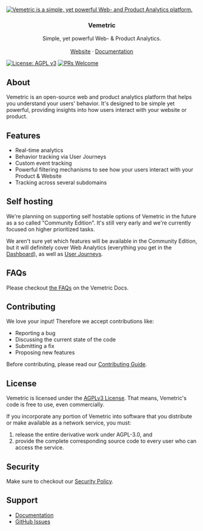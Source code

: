 <a href="https://vemetric.com">
  <img alt="Vemetric is a simple, yet powerful Web- and Product Analytics platform." src="https://github.com/user-attachments/assets/d860fe88-33bf-4baa-a263-cde2169d1bcd">
</a>

<h3 align="center">Vemetric</h3>
<p align="center">
  Simple, yet powerful Web- & Product Analytics.
  <br />
  <br />
  <a href="https://vemetric.com">Website</a>
  ·
  <a href="https://vemetric.com/docs">Documentation</a>
</p>

[![License: AGPL v3](https://img.shields.io/badge/License-AGPL%20v3-blue.svg)](LICENSE.md)
[![PRs Welcome](https://img.shields.io/badge/PRs-welcome-brightgreen.svg)](CONTRIBUTING.md)

## About

Vemetric is an open-source web and product analytics platform that helps you understand your users' behavior. It's designed to be simple yet powerful, providing insights into how users interact with your website or product.

## Features

- Real-time analytics
- Behavior tracking via User Journeys
- Custom event tracking
- Powerful filtering mechanisms to see how your users interact with your Product & Website
- Tracking across several subdomains

## Self hosting

We're planning on supporting self hostable options of Vemetric in the future as a so called "Community Edition". It's still very early and we're currently focused on higher prioritized tasks.

We aren't sure yet which features will be available in the Community Edition, but it will definitely cover Web Analytics (everything you get in the [Dashboard](https://vemetric.com/docs/dashboard)), as well as [User Journeys](https://vemetric.com/docs/product-analytics/user-journeys).

## FAQs

Please checkout [the FAQs](https://vemetric.com/docs/frequently-asked-questions) on the Vemetric Docs.

## Contributing

We love your input! Therefore we accept contributions like:

- Reporting a bug
- Discussing the current state of the code
- Submitting a fix
- Proposing new features

Before contributing, please read our [Contributing Guide](CONTRIBUTING.md).

## License

Vemetric is licensed under the [AGPLv3 License](LICENSE.md). That means, Vemetric's code is free to use, even commercially.

If you incorporate any portion of Vemetric into software that you distribute or make available as a network service, you must:

1. release the entire derivative work under AGPL-3.0, and
2. provide the complete corresponding source code to every user who can access the service.

## Security

Make sure to checkout our [Security Policy](SECURITY.md).

## Support

- [Documentation](https://vemetric.com/docs)
- [GitHub Issues](https://github.com/vemetric/vemetric/issues)

